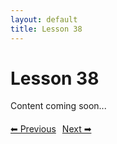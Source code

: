 ```yaml
---
layout: default
title: Lesson 38
---
```


# Lesson 38

Content coming soon...

<div style="margin-top: 20px;">
<a href="/docs/Advanced/Lessons/lesson_37.md" style="margin-right: 10px;">⬅ Previous</a><a href="/docs/Advanced/Lessons/lesson_39.md">Next ➡</a>
</div>
